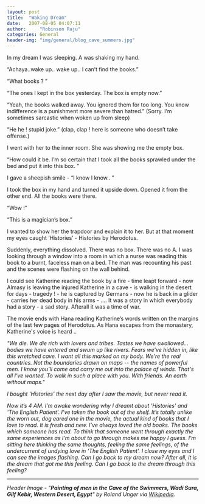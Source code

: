 ```yaml
---
layout: post
title:  "Waking Dream"
date:   2007-08-05 04:07:11
author:     "Robinson Raju"
categories: General 
header-img: "img/general/blog_cave_summers.jpg"
---
```


In my dream I was sleeping. A was shaking my hand.

“Achaya..wake up.. wake up.. I can’t find the books.”

“What books ? ”

“The ones I kept in the box yesterday. The box is empty now.”

“Yeah, the books walked away. You ignored them for too long. You know indifference is a punishment more severe than hatred.” (Sorry. I’m sometimes sarcastic when woken up from sleep)

“He he ! stupid joke.” (clap, clap ! here is someone who doesn’t take offense.)

I went with her to the inner room. She was showing me the empty box.

“How could it be. I’m so certain that I took all the books sprawled under the bed and put it into this box. ”

I gave a sheepish smile - “I know I know.. ”

I took the box in my hand and turned it upside down. Opened it from the other end. All the books were there.

“Wow !”

“This is a magician’s box.”

I wanted to show her the trapdoor and explain it to her.
But at that moment my eyes caught ‘Histories’ - Histories by Herodotus.

Suddenly, everything dissolved. There was no box. There was no A.
I was looking through a window into a room in which a nurse was reading this book to a burnt, faceless man on a bed. The man was recounting his past and the scenes were flashing on the wall behind.

I could see Katherine reading the book by a fire - time leapt forward - now Almasy is leaving the injured Katherine in a cave - is walking in the desert for days - tragedy ! - he is captured by Germans - now he is back in a glider - carries her dead body in his arms - ....
It was a story in which everybody had a story - a sad story. Afterall it was a time of war.

The movie ends with Hana reading Katherine’s words written on the margins of the last few pages of Herodotus. As Hana escapes from the monastery, Katherine's voice is heard ..

<i>
"We die. We die rich with lovers and tribes. Tastes we have swallowed... bodies we have entered and swum up like rivers. Fears we've hidden in, like this wretched cave. I want all this marked on my body. We're the real countries. Not the boundaries drawn on maps -- the names of powerful men. I know you'll come and carry me out into the palace of winds. That's all I've wanted. To walk in such a place with you. With friends. An earth without maps."

I bought ‘Histories’ the next day after I saw the movie, but never read it.

Now it’s 4 AM.
I’m awake wondering why I dreamt about 'Histories' and 'The English Patient'.
I’ve taken the book out of the shelf.
It’s totally unlike the worn out, dog eared one in the movie, the actual kind of books that I love to read. It is fresh and new. I’ve always loved the old books. The books which someone has read. To think that someone went through exactly the same experiences as I’m about to go through makes me happy I guess.
I’m sitting here thinking the same thoughts, feeling the same feelings, of the undercurrent of undying love in ‘The English Patient’. I close my eyes and I can see the images flashing. Can I go back to my dream now? After all, it is the dream that got me this feeling. Can I go back to the dream through this feeling? 


---
_Header Image - "**Painting of men in the Cave of the Swimmers, Wadi Sura, Gilf Kebir, Western Desert, Egypt**" by Roland Unger via [Wikipedia](https://en.wikipedia.org/wiki/Cave_of_Swimmers#/media/File:WadiSuraHumans.jpg)._



